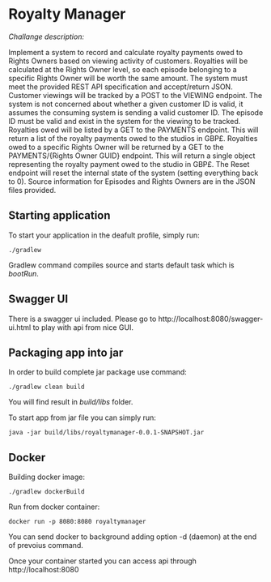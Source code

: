 # Royalty Manager

*Challange description:*

Implement a system to record and calculate royalty payments owed to Rights Owners based on viewing activity of customers. Royalties will be calculated at the Rights Owner level, so each episode belonging to a specific Rights Owner will be worth the same amount. The system must meet the provided REST API specification and accept/return JSON.
Customer viewings will be tracked by a POST to the VIEWING endpoint. The system is not concerned about whether a given customer ID is valid, it assumes the consuming system is sending a valid customer ID. The episode ID must be valid and exist in the system for the viewing to be tracked.
Royalties owed will be listed by a GET to the PAYMENTS endpoint. This will return a list of the royalty payments owed to the studios in GBP£. 
Royalties owed to a specific Rights Owner will be returned by a GET to the PAYMENTS/{Rights Owner GUID} endpoint. This will return a single object representing the royalty payment owed to the studio in GBP£.
The Reset endpoint will reset the internal state of the system (setting everything back to 0).
Source information for Episodes and Rights Owners are in the JSON files provided.

## Starting application

To start your application in the deafult profile, simply run:

    ./gradlew
    
Gradlew command compiles source and starts default task which is *bootRun*.    
    
## Swagger UI

There is a swagger ui included. Please go to http://localhost:8080/swagger-ui.html to play with api from nice GUI.

## Packaging app into jar

In order to build complete jar package use command:

	./gradlew clean build
	
You will find result in *build/libs* folder.

To start app from jar file you can simply run:

	java -jar build/libs/royaltymanager-0.0.1-SNAPSHOT.jar	

## Docker
 
 Building docker image:
 
 	./gradlew dockerBuild

Run from docker container:

	docker run -p 8080:8080 royaltymanager

You can send docker to background adding option -d (daemon) at the end of prevoius command.

Once your container started you can access api through http://localhost:8080